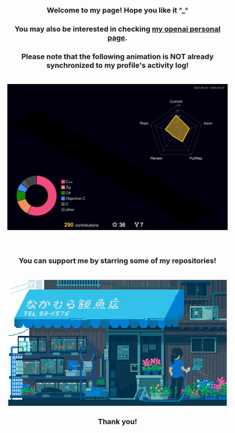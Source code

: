 <div align="center">
  <!--<img src="./typing.svg" alt="Typing SVG" />-->

  <br />
  
  <h3> Welcome to my page! Hope you like it ^_^ </h3>
    <h3> You may also be interested in checking <a href="https://community.openai.com/u/nranzo/summary">my openai personal page</a>. </h3>      
        <h3> Please note that the following animation is NOT already synchronized to my profile's activity log! </h3>

  <br />
  
  <img src="./nRanzo_3d_contrib/profile-night-rainbow.svg" alt="Contribution Calendar"/>

  <br />
  <br />
  <br />

  <h3> You can support me by starring some of my repositories! </h3>

  <br />
  
  <img src="./thanks1.gif" width=auto height=auto />
  
  <br />
  
  <h3> Thank you! </h3>
</div>
